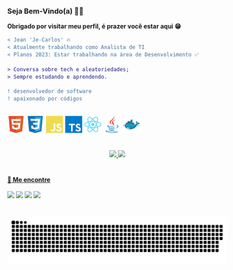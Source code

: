 ### Seja Bem-Vindo(a) 🖐🏻
**Obrigado por visitar meu perfil, é prazer você estar aqui 😁**

```diff
< Jean 'Je-Carlos' 🔥
< Atualmente trabalhando como Analista de TI
< Planos 2023: Estar trabalhando na área de Desenvolvimento ✅

> Conversa sobre tech e aleatoriedades;
> Sempre estudando e aprendendo.

! ‍desenvolvedor de software
! apaixonado por códigos

```
  <div style="display: inline_block"><br>
  <img align="center" alt="Jean-HTML" height="40" width="40" src="https://raw.githubusercontent.com/devicons/devicon/master/icons/html5/html5-original.svg">
  <img align="center" alt="Jean-CSS" height="40" width="40" src="https://raw.githubusercontent.com/devicons/devicon/master/icons/css3/css3-original.svg">
  <img align="center" alt="Jean-Js" height="40" width="40" src="https://raw.githubusercontent.com/devicons/devicon/master/icons/javascript/javascript-plain.svg">
  <img align="center" alt="Jean-Ts" height="40" width="40" src="https://raw.githubusercontent.com/devicons/devicon/master/icons/typescript/typescript-plain.svg">
  <img align="center" alt="Jean-React" height="40" width="40" src="https://raw.githubusercontent.com/devicons/devicon/master/icons/react/react-original.svg">
  <img align="center" alt="Jean-CSS" height="40" width="40" src="https://raw.githubusercontent.com/devicons/devicon/master/icons/java/java-original.svg">
  <img align="center" alt="Jean-CSS" height="40" width="40" src="https://raw.githubusercontent.com/devicons/devicon/master/icons/docker/docker-original.svg">
  </div>
  
 #
 
<div align="center"> 

  <a href="https://github.com/Je-Carlos">
   <img height="180em" src="https://github-readme-stats-rho-three-70.vercel.app/api?username=Je-Carlos&show_icons=true&theme=radical"/>
  <img height="180em" src="https://github-readme-stats-rho-three-70.vercel.app/api/top-langs/?username=Je-Carlos&layout=compact&langs_count=7&theme=radical"/>
</div>
  
  

 # 
 #### 🔗 Me encontre
<div>
  <a href="https://www.instagram.com/jean.cotillo/" target="_blank"><img src="https://img.shields.io/badge/Instagram-E4405F?style=for-the-badge&logo=instagram&logoColor=white"></a>
  <a href="https://www.linkedin.com/in/jean-carlos-berg/" target="_blank"><img src="https://img.shields.io/badge/-LinkedIn-%230077B5?style=for-the-badge&logo=linkedin&logoColor=white" target="_blank"></a> 
  <a href="https://twitter.com/IhateGhibli" target="_blank"><img src="https://img.shields.io/badge/Twitter-1DA1F2?style=for-the-badge&logo=twitter&logoColor=white" target="_blank"></a>
  <a href="https://linktr.ee/jeecarlos" target="_blank"><img src="https://img.shields.io/badge/linktree-39E09B?style=for-the-badge&logo=linktree&logoColor=white"></a>
</div>

#
![github contribution grid snake animation](https://raw.githubusercontent.com/Je-Carlos/Je-Carlos/output/github-contribution-grid-snake-dark.svg#gh-dark-mode-only)


